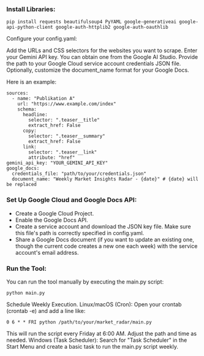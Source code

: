 ### Install Libraries:
```
pip install requests beautifulsoup4 PyYAML google-generativeai google-api-python-client google-auth-httplib2 google-auth-oauthlib
```
Configure your config.yaml:

Add the URLs and CSS selectors for the websites you want to scrape.
Enter your Gemini API key. You can obtain one from the Google AI Studio.
Provide the path to your Google Cloud service account credentials JSON file.
Optionally, customize the document_name format for your Google Docs.

Here is an example:

```
sources:
  - name: "Publikation A"
    url: "https://www.example.com/index"
    schema:
      headline:
        selector: ".teaser__title"
        extract_href: False
      copy:
        selector: ".teaser__summary"
        extract_href: False
      link:
        selector: ".teaser__link"
        attribute: "href" 
gemini_api_key: "YOUR_GEMINI_API_KEY"
google_docs:
  credentials_file: "path/to/your/credentials.json"
  document_name: "Weekly Market Insights Radar - {date}" # {date} will be replaced
```

### Set Up Google Cloud and Google Docs API:
 
* Create a Google Cloud Project.
* Enable the Google Docs API.
* Create a service account and download the JSON key file. Make sure this file's path is correctly specified in config.yaml.
* Share a Google Docs document (if you want to update an existing one, though the current code creates a new one each week) with the service account's email address.


### Run the Tool:
You can run the tool manually by executing the main.py script:
```
python main.py
```
Schedule Weekly Execution. Linux/macOS (Cron): Open your crontab (crontab -e) and add a line like:
```
0 6 * * FRI python /path/to/your/market_radar/main.py
```

This will run the script every Friday at 6:00 AM. Adjust the path and time as needed.
Windows (Task Scheduler): Search for "Task Scheduler" in the Start Menu and create a basic task to run the main.py script weekly.


